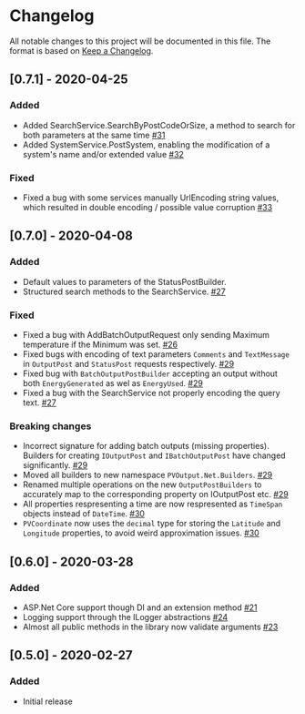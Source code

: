 # Changelog

All notable changes to this project will be documented in this file.
The format is based on [Keep a Changelog](https://keepachangelog.com/en/1.0.0/).

## [0.7.1] - 2020-04-25

### Added

- Added SearchService.SearchByPostCodeOrSize, a method to search for both parameters at the same time [#31](https://github.com/pyrocumulus/pvoutput.net/pull/31)
- Added SystemService.PostSystem, enabling the modification of a system's name and/or extended value [#32](https://github.com/pyrocumulus/pvoutput.net/pull/32)

### Fixed

- Fixed a bug with some services manually UrlEncoding string values, which resulted in double encoding / possible value corruption [#33](https://github.com/pyrocumulus/pvoutput.net/issues/33)

## [0.7.0] - 2020-04-08

### Added

- Default values to parameters of the StatusPostBuilder.
- Structured search methods to the SearchService. [#27](https://github.com/pyrocumulus/pvoutput.net/issues/27)

### Fixed

- Fixed a bug with AddBatchOutputRequest only sending Maximum temperature if the Minimum was set. [#26](https://github.com/pyrocumulus/pvoutput.net/issues/26)
- Fixed bugs with encoding of text parameters `Comments` and `TextMessage` in `OutputPost` and `StatusPost` requests respectively. [#29](https://github.com/pyrocumulus/pvoutput.net/issues/29)
- Fixed bug with `BatchOutputPostBuilder` accepting an output without both `EnergyGenerated` as wel as `EnergyUsed`. [#29](https://github.com/pyrocumulus/pvoutput.net/issues/29)
- Fixed a bug with the SearchService not properly encoding the query text. [#27](https://github.com/pyrocumulus/pvoutput.net/issues/27)

### Breaking changes

- Incorrect signature for adding batch outputs (missing properties). Builders for creating `IOutputPost` and `IBatchOutputPost` have changed significantly. [#29](https://github.com/pyrocumulus/pvoutput.net/issues/29)
- Moved all builders to new namespace `PVOutput.Net.Builders`. [#29](https://github.com/pyrocumulus/pvoutput.net/issues/29)
- Renamed multiple operations on the new `OutputPostBuilders` to accurately map to the corresponding property on IOutputPost etc. [#29](https://github.com/pyrocumulus/pvoutput.net/issues/29)
- All properties respresenting a time are now respresented as `TimeSpan` objects instead of `DateTime`. [#30](https://github.com/pyrocumulus/pvoutput.net/issues/30)
- `PVCoordinate` now uses the `decimal` type for storing the `Latitude` and `Longitude` properties, to avoid weird approximation issues. [#30](https://github.com/pyrocumulus/pvoutput.net/issues/30)

## [0.6.0] - 2020-03-28

### Added

- ASP.&#8203;Net Core support though DI and an extension method [#21](https://github.com/pyrocumulus/pvoutput.net/issues/21)
- Logging support through the ILogger abstractions [#24](https://github.com/pyrocumulus/pvoutput.net/pull/24)
- Almost all public methods in the library now validate arguments [#23](https://github.com/pyrocumulus/pvoutput.net/pull/23)

## [0.5.0] - 2020-02-27

### Added

- Initial release
